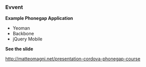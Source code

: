 ### Evvent ###
__Example Phonegap Application__

 * Yeoman
 * Backbone
 * jQuery Mobile


**See the slide**

http://matteomagni.net/presentation-cordova-phonegap-course

